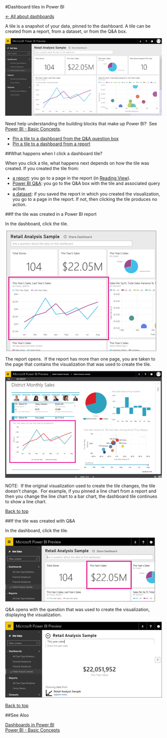 <properties pageTitle="Dashboard tiles in Power BI" description="Dashboard tiles in Power BI" services="powerbi" documentationCenter="" authors="v-anpasi" manager="mblythe" editor=""/>
<tags ms.service="powerbi" ms.devlang="NA" ms.topic="article" ms.tgt_pltfrm="NA" ms.workload="powerbi" ms.date="06/26/2015" ms.author="v-anpasi"/>
#Dashboard tiles in Power BI

[← All about dashboards](https://support.powerbi.com/knowledgebase/topics/65158-all-about-dashboards)

A tile is a snapshot of your data, pinned to the dashboard. A tile can be created from a report, from a dataset, or from the Q&A box.

![](media/powerbi-service-dashboard-tiles/PBI_DashFull.png)

Need help understanding the building blocks that make up Power BI?  See [Power BI - Basic Concepts](http://support.powerbi.com/knowledgebase/articles/487029-power-bi-preview-basic-concepts).

-   [Pin a tile to a dashboard from the Q&A question box](https://support.powerbi.com/knowledgebase/articles/424874-pin-a-tile-to-a-power-bi-dashboard-from-the-q-a-qu)
-   [Pin a tile to a dashboard from a report](https://support.powerbi.com/knowledgebase/articles/430323-pin-a-tile-to-a-power-bi-dashboard-from-a-report)

##What happens when I click a dashboard tile?

When you click a tile, what happens next depends on how the tile was created. If you created the tile from:

-   [a report](https://support.powerbi.com/knowledgebase/articles/425669#report): you go to a page in the report (in [Reading View](http://support.powerbi.com/knowledgebase/articles/445094-interact-with-a-report-in-reading-view)).
-   [Power BI Q&A](https://support.powerbi.com/knowledgebase/articles/425669#qna): you go to the Q&A box with the tile and associated query active.
-   [a dataset](https://support.powerbi.com/knowledgebase/articles/425669#dataset): if you saved the report in which you created the visualization, you go to a page in the report. If not, then clicking the tile produces no action.

##If the tile was created in a Power BI report

In the dashboard, click the tile. 

 ![](media/powerbi-service-dashboard-tiles/PBI_DashTile.png)

The report opens.  If the report has more than one page, you are taken to the page that contains the visualization that was used to create the tile.

![](media/powerbi-service-dashboard-tiles/PBI_DashTileRept.png)

NOTE:  If the original visualization used to create the tile changes, the tile doesn't change.  For example, if you pinned a line chart from a report and then you change the line chart to a bar chart, the dashboard tile continues to show a line chart. 

[Back to top](http://support.powerbi.com/knowledgebase/articles/425669-when-you-click-a-tile-in-a-dashboard)

##If the tile was created with Q&A

In the dashboard, click the tile.

![](media/powerbi-service-dashboard-tiles/PBI_DashTileQnA.png)

Q&A opens with the question that was used to create the visualization, displaying the visualization.

![](media/powerbi-service-dashboard-tiles/PBI_DashTileQnAQuestion.png)

[Back to top](http://support.powerbi.com/knowledgebase/articles/425669-when-you-click-a-tile-in-a-dashboard)

##See Also

[Dashboards in Power BI](http://support.powerbi.com/knowledgebase/articles/424868-dashboards-in-power-bi)  
[Power BI - Basic Concepts](http://support.powerbi.com/knowledgebase/articles/487029-power-bi-preview-basic-concepts)
